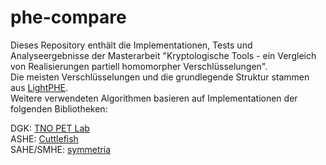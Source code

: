 # phe-compare
Dieses Repository enthält die Implementationen, Tests und Analyseergebnisse der Masterarbeit "Kryptologische Tools - ein Vergleich von Realisierungen partiell
homomorpher Verschlüsselungen".\
Die meisten Verschlüsselungen und die grundlegende Struktur stammen aus [LightPHE](https://github.com/serengil/LightPHE).\
Weitere verwendeten Algorithmen basieren auf Implementationen der folgenden Bibliotheken:

DGK: [TNO PET Lab](https://github.com/TNO-MPC)\
ASHE: [Cuttlefish](https://github.com/ssavvides/cuttlefish)\
SAHE/SMHE: [symmetria](https://github.com/ssavvides/symmetria)
